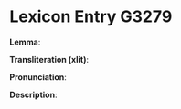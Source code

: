 # Lexicon Entry G3279

**Lemma**: 

**Transliteration (xlit)**: 

**Pronunciation**: 

**Description**:

